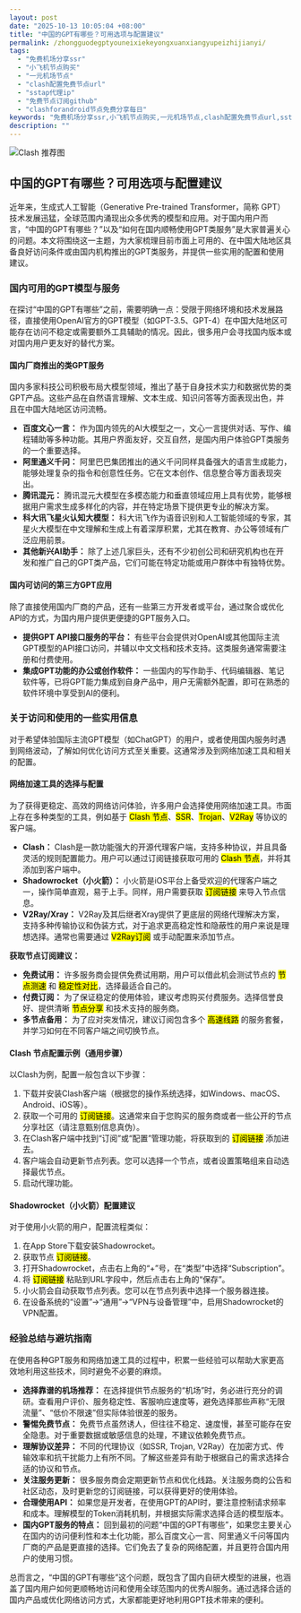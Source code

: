 ```yaml
---
layout: post
date: "2025-10-13 10:05:04 +08:00"
title: "中国的GPT有哪些？可用选项与配置建议"
permalink: /zhongguodegptyouneixiekeyongxuanxiangyupeizhijianyi/
tags:
  - "免费机场分享ssr"
  - "小飞机节点购买"
  - "一元机场节点"
  - "clash配置免费节点url"
  - "sstap代理ip"
  - "免费节点订阅github"
  - "clashforandroid节点免费分享每日"
keywords: "免费机场分享ssr,小飞机节点购买,一元机场节点,clash配置免费节点url,sstap代理ip,免费节点订阅github,clashforandroid节点免费分享每日"
description: ""
---
```


![Clash 推荐图](https://clashjd.github.io/assets/img/节点订阅地址.png)

## 中国的GPT有哪些？可用选项与配置建议


<p>近年来，生成式人工智能（Generative Pre-trained Transformer，简称 GPT）技术发展迅猛，全球范围内涌现出众多优秀的模型和应用。对于国内用户而言，“中国的GPT有哪些？”以及“如何在国内顺畅使用GPT类服务”是大家普遍关心的问题。本文将围绕这一主题，为大家梳理目前市面上可用的、在中国大陆地区具备良好访问条件或由国内机构推出的GPT类服务，并提供一些实用的配置和使用建议。</p>

<h3>国内可用的GPT模型与服务</h3>

<p>在探讨“中国的GPT有哪些”之前，需要明确一点：受限于网络环境和技术发展路径，直接使用OpenAI官方的GPT模型（如GPT-3.5、GPT-4）在中国大陆地区可能存在访问不稳定或需要额外工具辅助的情况。因此，很多用户会寻找国内版本或对国内用户更友好的替代方案。</p>

<h4>国内厂商推出的类GPT服务</h4>
<p>国内多家科技公司积极布局大模型领域，推出了基于自身技术实力和数据优势的类GPT产品。这些产品在自然语言理解、文本生成、知识问答等方面表现出色，并且在中国大陆地区访问流畅。</p>
<ul>
  <li><strong>百度文心一言：</strong> 作为国内领先的AI大模型之一，文心一言提供对话、写作、编程辅助等多种功能。其用户界面友好，交互自然，是国内用户体验GPT类服务的一个重要选择。</li>
  <li><strong>阿里通义千问：</strong> 阿里巴巴集团推出的通义千问同样具备强大的语言生成能力，能够处理复杂的指令和创意性任务。它在文本创作、信息整合等方面表现突出。</li>
  <li><strong>腾讯混元：</strong> 腾讯混元大模型在多模态能力和垂直领域应用上具有优势，能够根据用户需求生成多样化的内容，并在特定场景下提供更专业的解决方案。</li>
  <li><strong>科大讯飞星火认知大模型：</strong> 科大讯飞作为语音识别和人工智能领域的专家，其星火大模型在中文理解和生成上有着深厚积累，尤其在教育、办公等领域有广泛应用前景。</li>
  <li><strong>其他新兴AI助手：</strong> 除了上述几家巨头，还有不少初创公司和研究机构也在开发和推广自己的GPT类产品，它们可能在特定功能或用户群体中有独特优势。</li>
</ul>

<h4>国内可访问的第三方GPT应用</h4>
<p>除了直接使用国内厂商的产品，还有一些第三方开发者或平台，通过聚合或优化API的方式，为国内用户提供更便捷的GPT服务入口。</p>
<ul>
  <li><strong>提供GPT API接口服务的平台：</strong> 有些平台会提供对OpenAI或其他国际主流GPT模型的API接口访问，并辅以中文文档和技术支持。这类服务通常需要注册和付费使用。</li>
  <li><strong>集成GPT功能的办公或创作软件：</strong> 一些国内的写作助手、代码编辑器、笔记软件等，已将GPT能力集成到自身产品中，用户无需额外配置，即可在熟悉的软件环境中享受到AI的便利。</li>
</ul>

<h3>关于访问和使用的一些实用信息</h3>

<p>对于希望体验国际主流GPT模型（如ChatGPT）的用户，或者使用国内服务时遇到网络波动，了解如何优化访问方式至关重要。这通常涉及到网络加速工具和相关的配置。</p>

<h4>网络加速工具的选择与配置</h4>
<p>为了获得更稳定、高效的网络访问体验，许多用户会选择使用网络加速工具。市面上存在多种类型的工具，例如基于 <mark>Clash 节点</mark>、<mark>SSR</mark>、<mark>Trojan</mark>、<mark>V2Ray</mark> 等协议的客户端。</p>
<ul>
  <li><strong>Clash：</strong> Clash是一款功能强大的开源代理客户端，支持多种协议，并且具备灵活的规则配置能力。用户可以通过订阅链接获取可用的 <mark>Clash 节点</mark>，并将其添加到客户端中。</li>
  <li><strong>Shadowrocket（小火箭）：</strong> 小火箭是iOS平台上备受欢迎的代理客户端之一，操作简单直观，易于上手。同样，用户需要获取 <mark>订阅链接</mark> 来导入节点信息。</li>
  <li><strong>V2Ray/Xray：</strong> V2Ray及其后继者Xray提供了更底层的网络代理解决方案，支持多种传输协议和伪装方式，对于追求更高稳定性和隐蔽性的用户来说是理想选择。通常也需要通过 <mark>V2Ray订阅</mark> 或手动配置来添加节点。</li>
</ul>
<p><strong>获取节点订阅建议：</strong></p>
<ul>
  <li><strong>免费试用：</strong> 许多服务商会提供免费试用期，用户可以借此机会测试节点的 <mark>节点测速</mark> 和 <mark>稳定性对比</mark>，选择最适合自己的。</li>
  <li><strong>付费订阅：</strong> 为了保证稳定的使用体验，建议考虑购买付费服务。选择信誉良好、提供清晰 <mark>节点分享</mark> 和技术支持的服务商。</li>
  <li><strong>多节点备用：</strong> 为了应对突发情况，建议订阅包含多个 <mark>高速线路</mark> 的服务套餐，并学习如何在不同客户端之间切换节点。</li>
</ul>

<h4>Clash 节点配置示例（通用步骤）</h4>
<p>以Clash为例，配置一般包含以下步骤：</p>
<ol>
  <li>下载并安装Clash客户端（根据您的操作系统选择，如Windows、macOS、Android、iOS等）。</li>
  <li>获取一个可用的 <mark>订阅链接</mark>。这通常来自于您购买的服务商或者一些公开的节点分享社区（请注意甄别信息真伪）。</li>
  <li>在Clash客户端中找到“订阅”或“配置”管理功能，将获取到的 <mark>订阅链接</mark> 添加进去。</li>
  <li>客户端会自动更新节点列表。您可以选择一个节点，或者设置策略组来自动选择最优节点。</li>
  <li>启动代理功能。</li>
</ol>

<h4>Shadowrocket（小火箭）配置建议</h4>
<p>对于使用小火箭的用户，配置流程类似：</p>
<ol>
  <li>在App Store下载安装Shadowrocket。</li>
  <li>获取节点 <mark>订阅链接</mark>。</li>
  <li>打开Shadowrocket，点击右上角的“+”号，在“类型”中选择“Subscription”。</li>
  <li>将 <mark>订阅链接</mark> 粘贴到URL字段中，然后点击右上角的“保存”。</li>
  <li>小火箭会自动获取节点列表。您可以在节点列表中选择一个服务器连接。</li>
  <li>在设备系统的“设置”->“通用”->“VPN与设备管理”中，启用Shadowrocket的VPN配置。</li>
</ol>

<h3>经验总结与避坑指南</h3>

<p>在使用各种GPT服务和网络加速工具的过程中，积累一些经验可以帮助大家更高效地利用这些技术，同时避免不必要的麻烦。</p>
<ul>
  <li><strong>选择靠谱的机场推荐：</strong> 在选择提供节点服务的“机场”时，务必进行充分的调研。查看用户评价、服务稳定性、客服响应速度等，避免选择那些声称“无限流量”、“低价不限速”但实际体验很差的服务。</li>
  <li><strong>警惕免费节点：</strong> 免费节点虽然诱人，但往往不稳定、速度慢，甚至可能存在安全隐患。对于重要数据或敏感信息的处理，不建议依赖免费节点。</li>
  <li><strong>理解协议差异：</strong> 不同的代理协议（如SSR, Trojan, V2Ray）在加密方式、传输效率和抗干扰能力上有所不同。了解这些差异有助于根据自己的需求选择合适的协议和节点。</li>
  <li><strong>关注服务更新：</strong> 很多服务商会定期更新节点和优化线路。关注服务商的公告和社区动态，及时更新您的订阅链接，可以获得更好的使用体验。</li>
  <li><strong>合理使用API：</strong> 如果您是开发者，在使用GPT的API时，要注意控制请求频率和成本。理解模型的Token消耗机制，并根据实际需求选择合适的模型版本。</li>
  <li><strong>国内GPT服务的特点：</strong> 回到最初的问题“中国的GPT有哪些”，如果您主要关心在国内的访问便利性和本土化功能，那么百度文心一言、阿里通义千问等国内厂商的产品是更直接的选择。它们免去了复杂的网络配置，并且更符合国内用户的使用习惯。</li>
</ul>

<p>总而言之，“中国的GPT有哪些”这个问题，既包含了国内自研大模型的进展，也涵盖了国内用户如何更顺畅地访问和使用全球范围内的优秀AI服务。通过选择合适的国内产品或优化网络访问方式，大家都能更好地利用GPT技术带来的便利。</p>